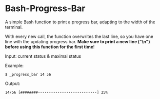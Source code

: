 # Bash-Progress-Bar

A simple Bash function to print a progress bar, adapting to the width of the terminal.<br>

With every new call, the function overwrites the last line, so you have one line with the updating progress bar. <b>Make sure to print a new line ("\n") before using this function for the first time!</b>

Input: current status & maximal status

Example:

    $ _progress_bar 14 56

Output:

    14/56 [########---------------------------] 25%
